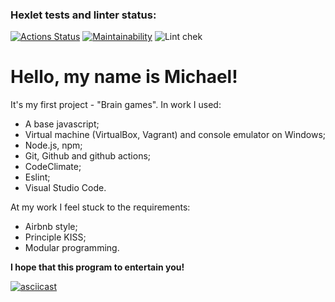 ### Hexlet tests and linter status: 

[![Actions Status](https://github.com/Melderey/frontend-project-lvl1/workflows/hexlet-check/badge.svg)](https://github.com/Melderey/frontend-project-lvl1/actions)
[![Maintainability](https://api.codeclimate.com/v1/badges/a624056582c0d77b0a8e/maintainability)](https://codeclimate.com/github/Melderey/frontend-project-lvl1/maintainability)
![Lint chek](https://github.com/Melderey/frontend-project-lvl1/workflows/Lint%20chek/badge.svg)

# Hello, my name is Michael! 
It's my first project - "Brain games". In work I used: 

- A base javascript;
- Virtual machine (VirtualBox, Vagrant) and console emulator on Windows;
- Node.js, npm;
- Git, Github and github actions;
- CodeClimate;
- Eslint;
- Visual Studio Code.

At my work I feel stuck to the requirements:

- Airbnb style;
- Principle KISS;
- Modular programming.

**I hope that this program to entertain you!**

[![asciicast](https://asciinema.org/a/U5YCXd7C5nzzqwdQ4eY0s44k2.svg)](https://asciinema.org/a/U5YCXd7C5nzzqwdQ4eY0s44k2)

